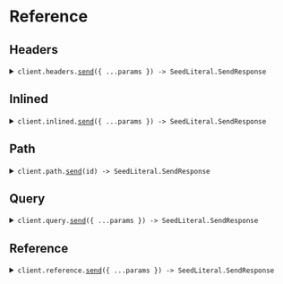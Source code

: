 # Reference

## Headers

<details><summary><code>client.headers.<a href="/src/api/resources/headers/client/Client.ts">send</a>({ ...params }) -> SeedLiteral.SendResponse</code></summary>
<dl>
<dd>

#### 🔌 Usage

<dl>
<dd>

<dl>
<dd>

```typescript
await client.headers.send({
    query: "What is the weather today",
});
```

</dd>
</dl>
</dd>
</dl>

#### ⚙️ Parameters

<dl>
<dd>

<dl>
<dd>

**request:** `SeedLiteral.SendLiteralsInHeadersRequest`

</dd>
</dl>

<dl>
<dd>

**requestOptions:** `Headers.RequestOptions`

</dd>
</dl>
</dd>
</dl>

</dd>
</dl>
</details>

## Inlined

<details><summary><code>client.inlined.<a href="/src/api/resources/inlined/client/Client.ts">send</a>({ ...params }) -> SeedLiteral.SendResponse</code></summary>
<dl>
<dd>

#### 🔌 Usage

<dl>
<dd>

<dl>
<dd>

```typescript
await client.inlined.send({
    temperature: 10.1,
    context: "You're super wise",
    aliasedContext: "You're super wise",
    maybeContext: "You're super wise",
    objectWithLiteral: {
        nestedLiteral: {
            myLiteral: "How super cool",
        },
    },
    query: "What is the weather today",
});
```

</dd>
</dl>
</dd>
</dl>

#### ⚙️ Parameters

<dl>
<dd>

<dl>
<dd>

**request:** `SeedLiteral.SendLiteralsInlinedRequest`

</dd>
</dl>

<dl>
<dd>

**requestOptions:** `Inlined.RequestOptions`

</dd>
</dl>
</dd>
</dl>

</dd>
</dl>
</details>

## Path

<details><summary><code>client.path.<a href="/src/api/resources/path/client/Client.ts">send</a>(id) -> SeedLiteral.SendResponse</code></summary>
<dl>
<dd>

#### 🔌 Usage

<dl>
<dd>

<dl>
<dd>

```typescript
await client.path.send("123");
```

</dd>
</dl>
</dd>
</dl>

#### ⚙️ Parameters

<dl>
<dd>

<dl>
<dd>

**id:** `"123"`

</dd>
</dl>

<dl>
<dd>

**requestOptions:** `Path.RequestOptions`

</dd>
</dl>
</dd>
</dl>

</dd>
</dl>
</details>

## Query

<details><summary><code>client.query.<a href="/src/api/resources/query/client/Client.ts">send</a>({ ...params }) -> SeedLiteral.SendResponse</code></summary>
<dl>
<dd>

#### 🔌 Usage

<dl>
<dd>

<dl>
<dd>

```typescript
await client.query.send({
    optional_prompt: "You are a helpful assistant",
    alias_prompt: "You are a helpful assistant",
    alias_optional_prompt: "You are a helpful assistant",
    optional_stream: false,
    alias_stream: false,
    alias_optional_stream: false,
    query: "What is the weather today",
});
```

</dd>
</dl>
</dd>
</dl>

#### ⚙️ Parameters

<dl>
<dd>

<dl>
<dd>

**request:** `SeedLiteral.SendLiteralsInQueryRequest`

</dd>
</dl>

<dl>
<dd>

**requestOptions:** `Query.RequestOptions`

</dd>
</dl>
</dd>
</dl>

</dd>
</dl>
</details>

## Reference

<details><summary><code>client.reference.<a href="/src/api/resources/reference/client/Client.ts">send</a>({ ...params }) -> SeedLiteral.SendResponse</code></summary>
<dl>
<dd>

#### 🔌 Usage

<dl>
<dd>

<dl>
<dd>

```typescript
await client.reference.send({
    prompt: "You are a helpful assistant",
    stream: false,
    context: "You're super wise",
    query: "What is the weather today",
    containerObject: {
        nestedObjects: [
            {
                literal1: "literal1",
                literal2: "literal2",
                strProp: "strProp",
            },
        ],
    },
});
```

</dd>
</dl>
</dd>
</dl>

#### ⚙️ Parameters

<dl>
<dd>

<dl>
<dd>

**request:** `SeedLiteral.SendRequest`

</dd>
</dl>

<dl>
<dd>

**requestOptions:** `Reference.RequestOptions`

</dd>
</dl>
</dd>
</dl>

</dd>
</dl>
</details>
